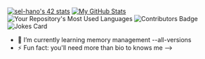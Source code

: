 ###

[![sel-hano's 42 stats](https://badge.mediaplus.ma/greenbinary/sel-hano?1337Badge=off)](https://github.com/oakoudad/badge42)
[![My GitHub Stats](https://github-readme-stats.vercel.app/api/?username=0x013FA11&count_private=true&theme=tokyonight&showicons=true)]()
![Your Repository's Most Used Languages](https://github-readme-stats.vercel.app/api/top-langs/?username=0x013FA11&theme=blue-green)
![Contributors Badge](https://contrib.rocks/image?repo=0x013FA11/RANDOM)
![Jokes Card](https://readme-jokes.vercel.app/api)

- 🌱 I’m currently learning memory management --all-versions
- ⚡ Fun fact: you'll need more than bio to knows me
-->
